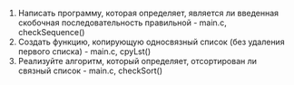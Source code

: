 1. Написать программу, которая определяет, является ли введенная скобочная последовательность правильной - main.c, checkSequence()
2. Создать функцию, копирующую односвязный список (без удаления первого списка) - main.c, cpyLst()
3. Реализуйте алгоритм, который определяет, отсортирован ли связный список - main.c, checkSort()

